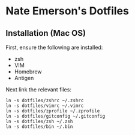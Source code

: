 # Nate Emerson's Dotfiles

## Installation (Mac OS)

First, ensure the following are installed:

* zsh
* VIM
* Homebrew
* Antigen

Next link the relevant files:

```
ln -s dotfiles/zshrc ~/.zshrc
ln -s dotfiles/vimrc ~/.vimrc
ln -s dotfiles/zprofile ~/.zprofile
ln -s dotfiles/gitconfig ~/.gitconfig
ln -s dotfiles/zsh ~/.zsh
ln -s dotfiles/bin ~/.bin
```
